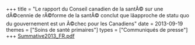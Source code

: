 +++
title = "Le rapport du Conseil canadien de la santÃ© sur une dÃ©cennie de rÃ©forme de la santÃ© conclut que lâapproche de statu quo du gouvernement est un Ã©chec pour les Canadiens"
date = 2013-09-19
themes = ["Soins de santé primaires"]
types = ["Communiqués de presse"]
+++
[Summative2013_FR.pdf](/files/Summative2013_FR.pdf)
